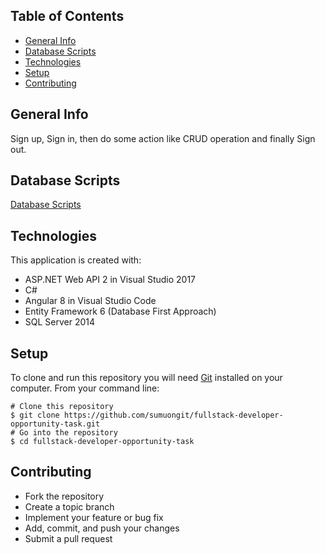 ## Table of Contents
* [General Info](#general-info)
* [Database Scripts](#database-scripts)
* [Technologies](#technologies)
* [Setup](#setup)
* [Contributing](#contributing)

## General Info
Sign up, Sign in, then do some action like CRUD operation and finally Sign out. 

## Database Scripts
[Database Scripts](https://github.com/sumuongit/fullstack-developer-opportunity-task/tree/master/WebAPI/WebAPI/Database_Scripts)
	
## Technologies
This application is created with:
* ASP.NET Web API 2 in Visual Studio 2017
* C# 
* Angular 8 in Visual Studio Code
* Entity Framework 6 (Database First Approach)
* SQL Server 2014
	
## Setup
To clone and run this repository you will need [Git](https://git-scm.com/) installed on your computer. From your command line:

```
# Clone this repository
$ git clone https://github.com/sumuongit/fullstack-developer-opportunity-task.git
# Go into the repository
$ cd fullstack-developer-opportunity-task
```

## Contributing
* Fork the repository
* Create a topic branch
* Implement your feature or bug fix
* Add, commit, and push your changes
* Submit a pull request
